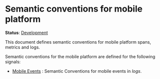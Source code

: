 <!--- Hugo front matter used to generate the website version of this page:
linkTitle: Mobile
--->

# Semantic conventions for mobile platform

**Status**: [Development][DocumentStatus]

This document defines semantic conventions for mobile platform spans, metrics and logs.

Semantic conventions for the mobile platform are defined for the following signals:

* [Mobile Events](mobile-events.md) : Semantic Conventions for mobile events in *logs*.

[DocumentStatus]: https://opentelemetry.io/docs/specs/otel/document-status
